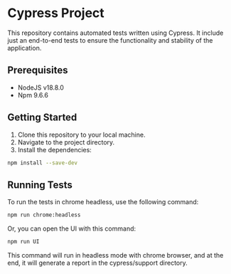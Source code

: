 # Cypress Project
This repository contains automated tests written using Cypress. It include just an end-to-end tests to ensure the functionality and stability of the application.

## Prerequisites
* NodeJS v18.8.0
* Npm    9.6.6

## Getting Started

1. Clone this repository to your local machine.
2. Navigate to the project directory.
3. Install the dependencies:
```bash
npm install --save-dev
```

## Running Tests
To run the tests in chrome headless, use the following command:
```bash
npm run chrome:headless
```

Or, you can open the UI with this command:
```bash
npm run UI
```

This command will run in headless mode with chrome browser, and at the end, it will generate a report in the cypress/support directory.